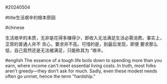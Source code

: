 
#20240504

#title生活艰辛的根本原因

#chinese

生活艰辛的本质，无非是花得多赚得少，即收入无法满足生活必需消费。事实上，正常的普通人并不 贪心，要求并不高。可惜的是，到最后发现，即便 要求那么低，自己竟然还是无法被满足，只能称其为 “艰辛。

#english
The essence of a tough life boils down to spending more than you earn, where income can't meet essential living costs. In truth, most folks aren't greedy—they don't ask for much. Sadly, even these modest needs often go unmet, hence the term "hardship."
